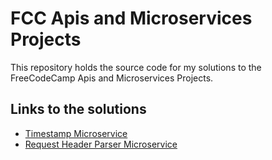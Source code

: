 # FCC Apis and Microservices Projects

This repository holds the source code for my solutions to the FreeCodeCamp Apis and Microservices Projects. 

## Links to the solutions

- [Timestamp Microservice](https://savory-pyrite.glitch.me/)
- [Request Header Parser Microservice](https://infrequent-match.glitch.me/)
